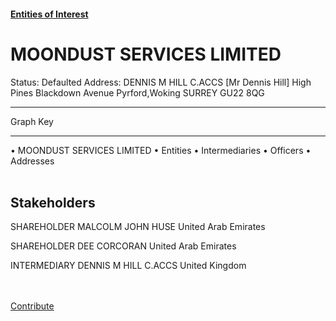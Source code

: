 #### [Entities of Interest](/list.html)
<link rel="stylesheet" type="text/css" href="../../assets/style.css">

<style>
body{background-image:url("http://eoi-graphs.s3-website-eu-west-1.amazonaws.com/MOONDUST_SERVICES_LIMITED.png");background-repeat: no-repeat;background-size: contain;}
.markdown>p>span{background-color: white;}
</style>

# MOONDUST SERVICES LIMITED
<span>Status: Defaulted
Address: DENNIS M HILL C.ACCS [Mr Dennis Hill] High Pines Blackdown Avenue Pyrford,Woking SURREY GU22 8QG
</span>

---



<div class="legend">
Graph Key
<hr>
<span class="focus">• MOONDUST SERVICES LIMITED</span>
<span class="entity">• Entities</span>
<span class="intermediary">• Intermediaries</span>
<span class="officer">• Officers</span>
<span class="address">• Addresses</span>
</div><br>


## Stakeholders
<span>SHAREHOLDER
MALCOLM JOHN HUSE
United Arab Emirates
</span>

<span>SHAREHOLDER
DEE CORCORAN
United Arab Emirates
</span>

<span>INTERMEDIARY
DENNIS M HILL C.ACCS
United Kingdom
</span>


<br><br><a class="contribute_button" href="Readme.md">Contribute</a>